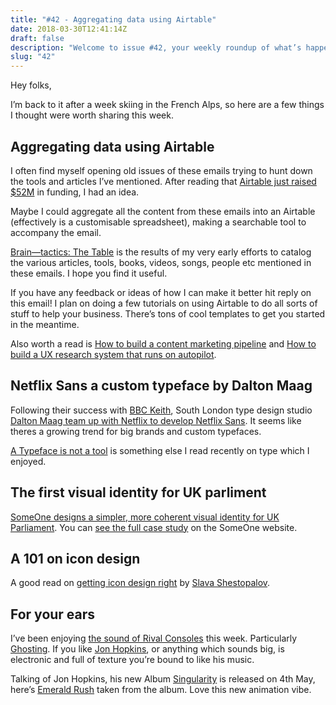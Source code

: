 ```yaml
---
title: "#42 - Aggregating data using Airtable"
date: 2018-03-30T12:41:14Z
draft: false
description: "Welcome to issue #42, your weekly roundup of what’s happening in design, code and typography."
slug: "42"
---
```


Hey folks,

I’m back to it after a week skiing in the French Alps, so here are a few things I thought were worth sharing this week.

## Aggregating data using Airtable

I often find myself opening old issues of these emails trying to hunt down the tools and articles I’ve mentioned. After reading that [Airtable just raised $52M](https://techcrunch.com/2018/03/15/airtable-raises-52m-to-give-non-coders-tools-to-build-complex-software/) in funding, I had an idea.

Maybe I could aggregate all the content from these emails into an Airtable (effectively is a customisable spreadsheet), making a searchable tool to accompany the email.

[Brain—tactics: The Table](https://airtable.com/shr4aEdLsGfUXTj6p) is the results of my very early efforts to catalog the various articles, tools, books, videos, songs, people etc mentioned in these emails. I hope you find it useful.

If you have any feedback or ideas of how I can make it better hit reply on this email! I plan on doing a few tutorials on using Airtable to do all sorts of stuff to help your business. There’s tons of cool templates to get you started in the meantime.

Also worth a read is [How to build a content marketing pipeline](https://blog.airtable.com/how-to-build-a-content-marketing-pipeline/) and [How to build a UX research system that runs on autopilot](https://airtable.news/how-to-build-a-ux-research-system-that-runs-on-autopilot-1a9ff3f4c244).

## Netflix Sans a custom typeface by Dalton Maag

Following their success with [BBC Keith](https://www.daltonmaag.com/work/bbc-reith), South London type design studio [Dalton Maag team up with Netflix to develop Netflix Sans](https://www.itsnicethat.com/news/netflix-sans-typeface-dalton-maag-graphic-design-210318). It seems like theres a growing trend for big brands and custom typefaces.

[A Typeface is not a tool](https://klim.co.nz/blog/a-typeface-is-not-a-tool/) is something else I read recently on type which I enjoyed.

## The first visual identity for UK parliment

[SomeOne designs a simpler, more coherent visual identity for UK Parliament](https://www.itsnicethat.com/news/someone-design-agency-uk-parliament-visual-identity-graphic-design-200318). You can [see the full case study](https://someoneinlondon.com/projects/the-first-visual-identity-for-uk-parliament) on the SomeOne website.

## A 101 on icon design

A good read on [getting icon design right](https://medium.muz.li/icon-set-3b4fc87dc6b5) by [Slava Shestopalov](https://medium.muz.li/@shestopalov.v).

## For your ears

I’ve been enjoying [the sound of Rival Consoles](https://www.youtube.com/watch?v=v4gSk5GibB8) this week. Particularly [Ghosting](https://www.youtube.com/watch?v=VBpNfFKHtMg&list=RDEMfRfuk_FdNkfls3_ZmYZb4Q&index=8). If you like [Jon Hopkins](https://www.youtube.com/watch?v=Q04ILDXe3QE), or anything which sounds big, is electronic and full of texture you’re bound to like his music.

Talking of Jon Hopkins, his new Album [Singularity](https://jonhopkins.dominomart.com/singularity-signed-deluxe-lp) is released on 4th May, here’s [Emerald Rush](https://www.youtube.com/watch?v=4sk0uDbM5lc&list=RDEMfRfuk_FdNkfls3_ZmYZb4Q&index=7) taken from the album. Love this new animation vibe.
